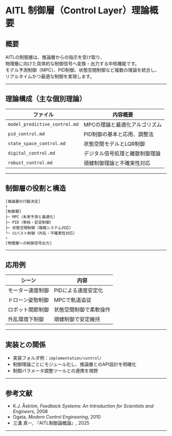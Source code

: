 # AITL 制御層（Control Layer）理論概要

## 概要

AITLの制御層は、推論層からの指示を受け取り、  
物理層に向けた具体的な制御信号へ変換・出力する中核機能です。  
モデル予測制御（MPC）、PID制御、状態空間制御など複数の理論を統合し、  
リアルタイムかつ最適な制御を実現します。

---

## 理論構成（主な個別理論）

| ファイル | 内容概要 |
|----------|-----------|
| `model_predictive_control.md` | MPCの理論と最適化アルゴリズム |
| `pid_control.md` | PID制御の基本と応用、調整法 |
| `state_space_control.md` | 状態空間モデルとLQR制御 |
| `digital_control.md` | デジタル信号処理と離散制御理論 |
| `robust_control.md` | 頑健制御理論と不確実性対応 |

---

## 制御層の役割と構造
```
[推論層の行動決定]
↓
[制御層]
├─ MPC（未来予測と最適化）
├─ PID（単純・安定制御）
├─ 状態空間制御（複雑システム対応）
└─ ロバスト制御（外乱・不確実性対応）
↓
[物理層への制御信号出力]
```
---

## 応用例

| シーン | 内容 |
|--------|-------|
| モーター速度制御 | PIDによる速度安定化 |
| ドローン姿勢制御 | MPCで軌道追従 |
| ロボット関節制御 | 状態空間制御で柔軟操作 |
| 外乱環境下制御 | 頑健制御で安定維持 |

---

## 実装との関係

- 実装フォルダ例：`implementation/control/`  
- 制御理論ごとにモジュール化し、推論層とのAPI設計を明確化  
- 制御パラメータ調整ツールとの連携を視野

---

## 参考文献

- K.J. Åström, *Feedback Systems: An Introduction for Scientists and Engineers*, 2008  
- Ogata, *Modern Control Engineering*, 2010  
- 三溝 真一, 『AITL制御論概論』, 2025  

---
